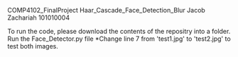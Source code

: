 COMP4102_FinalProject
Haar_Cascade_Face_Detection_Blur
Jacob Zachariah
101010004

To run the code, please download the contents of the repositry into a folder. 
Run the Face_Detector.py file 
*Change line 7 from 'test1.jpg' to 'test2.jpg' to test both images.

